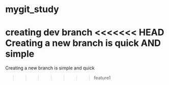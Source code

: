 # mygit_study
creating dev branch
<<<<<<< HEAD
Creating a new branch is quick AND simple
=======
Creating a new branch is simple and quick
>>>>>>> feature1
